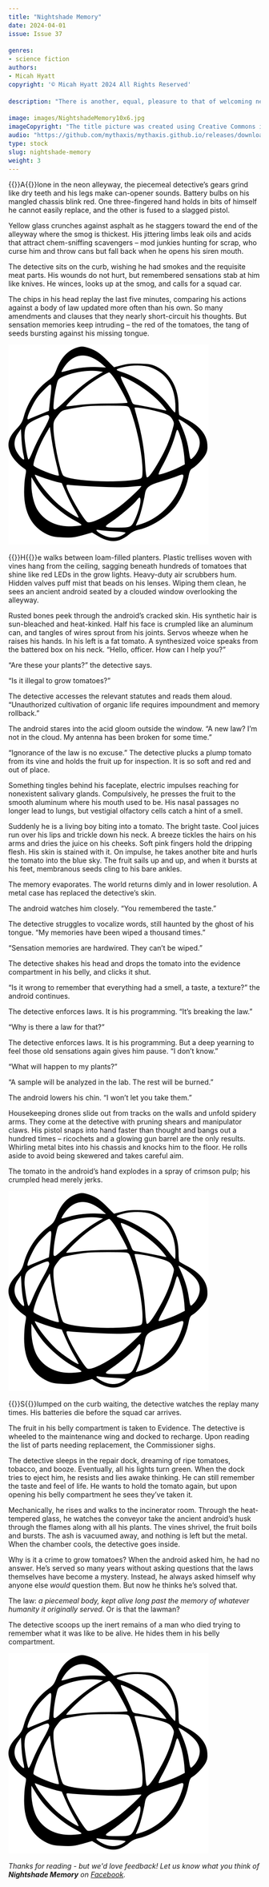 ```yaml
---
title: "Nightshade Memory"
date: 2024-04-01
issue: Issue 37

genres:
- science fiction
authors:
- Micah Hyatt
copyright: '© Micah Hyatt 2024 All Rights Reserved'

description: "There is another, equal, pleasure to that of welcoming new contributors to Mythaxis, of course: welcoming previous contributors back. Micah Hyatt's writing has twice appeared here as reprints, of \"Plague Rooster\" in issue 25 and \"The Third Martian Dick Temple\" in issue 25; joining these, a short, bittersweet rumination on the power of nostalgia and the strength of motivations driven by the thought of what we have lost."

image: images/NightshadeMemory10x6.jpg
imageCopyright: "The title picture was created using Creative Commons images - many thanks to the following creators: [Grandfailure](https://depositphotos.com/illustration/broken-robot-leaved-abandoned-factory-digital-art-style-illustration-painting-179488244.html) and [ha11ok](https://pixabay.com/photos/tomato-fresh-red-tomato-produce-1205699/)."
audio: "https://github.com/mythaxis/mythaxis.github.io/releases/download/i37/Nightshade.Memory.mp3"
type: stock
slug: nightshade-memory
weight: 3
---
```


{{<glyph>}}A{{</glyph>}}lone in the neon alleyway, the piecemeal detective’s gears grind like dry teeth and his legs make can-opener sounds. Battery bulbs on his mangled chassis blink red. One three-fingered hand holds in bits of himself he cannot easily replace, and the other is fused to a slagged pistol.

Yellow glass crunches against asphalt as he staggers toward the end of the alleyway where the smog is thickest. His jittering limbs leak oils and acids that attract chem-sniffing scavengers – mod junkies hunting for scrap, who curse him and throw cans but fall back when he opens his siren mouth.

The detective sits on the curb, wishing he had smokes and the requisite meat parts. His wounds do not hurt, but remembered sensations stab at him like knives. He winces, looks up at the smog, and calls for a squad car.

The chips in his head replay the last five minutes, comparing his actions against a body of law updated more often than his own. So many amendments and clauses that they nearly short-circuit his thoughts. But sensation memories keep intruding – the red of the tomatoes, the tang of seeds bursting against his missing tongue.

![Orbit-sml ><](images/Orbit.svg)

{{<glyph>}}H{{</glyph>}}e walks between loam-filled planters. Plastic trellises woven with vines hang from the ceiling, sagging beneath hundreds of tomatoes that shine like red LEDs in the grow lights. Heavy-duty air scrubbers hum. Hidden valves puff mist that beads on his lenses. Wiping them clean, he sees an ancient android seated by a clouded window overlooking the alleyway.

Rusted bones peek through the android’s cracked skin. His synthetic hair is sun-bleached and heat-kinked. Half his face is crumpled like an aluminum can, and tangles of wires sprout from his joints. Servos wheeze when he raises his hands. In his left is a fat tomato. A synthesized voice speaks from the battered box on his neck. “Hello, officer. How can I help you?”

“Are these your plants?” the detective says.

“Is it illegal to grow tomatoes?”

The detective accesses the relevant statutes and reads them aloud. “Unauthorized cultivation of organic life requires impoundment and memory rollback.”

The android stares into the acid gloom outside the window. “A new law? I’m not in the cloud. My antenna has been broken for some time.”

“Ignorance of the law is no excuse.” The detective plucks a plump tomato from its vine and holds the fruit up for inspection. It is so soft and red and out of place.

Something tingles behind his faceplate, electric impulses reaching for nonexistent salivary glands. Compulsively, he presses the fruit to the smooth aluminum where his mouth used to be. His nasal passages no longer lead to lungs, but vestigial olfactory cells catch a hint of a smell.

Suddenly he is a living boy biting into a tomato. The bright taste. Cool juices run over his lips and trickle down his neck. A breeze tickles the hairs on his arms and dries the juice on his cheeks. Soft pink fingers hold the dripping flesh. His skin is stained with it. On impulse, he takes another bite and hurls the tomato into the blue sky. The fruit sails up and up, and when it bursts at his feet, membranous seeds cling to his bare ankles.

The memory evaporates. The world returns dimly and in lower resolution. A metal case has replaced the detective’s skin.

The android watches him closely. “You remembered the taste.”

The detective struggles to vocalize words, still haunted by the ghost of his tongue. “My memories have been wiped a thousand times.”

“Sensation memories are hardwired. They can’t be wiped.”

The detective shakes his head and drops the tomato into the evidence compartment in his belly, and clicks it shut.

“Is it wrong to remember that everything had a smell, a taste, a texture?” the android continues.

The detective enforces laws. It is his programming. “It’s breaking the law.”

“Why is there a law for that?”

The detective enforces laws. It is his programming. But a deep yearning to feel those old sensations again gives him pause. “I don’t know.”

“What will happen to my plants?”

“A sample will be analyzed in the lab. The rest will be burned.”

The android lowers his chin. “I won’t let you take them.”

Housekeeping drones slide out from tracks on the walls and unfold spidery arms. They come at the detective with pruning shears and manipulator claws. His pistol snaps into hand faster than thought and bangs out a hundred times – ricochets and a glowing gun barrel are the only results. Whirling metal bites into his chassis and knocks him to the floor. He rolls aside to avoid being skewered and takes careful aim.

The tomato in the android’s hand explodes in a spray of crimson pulp; his crumpled head merely jerks.

![Orbit-sml ><](images/Orbit.svg)

{{<glyph>}}S{{</glyph>}}lumped on the curb waiting, the detective watches the replay many times. His batteries die before the squad car arrives.

The fruit in his belly compartment is taken to Evidence. The detective is wheeled to the maintenance wing and docked to recharge. Upon reading the list of parts needing replacement, the Commissioner sighs.

The detective sleeps in the repair dock, dreaming of ripe tomatoes, tobacco, and booze. Eventually, all his lights turn green. When the dock tries to eject him, he resists and lies awake thinking. He can still remember the taste and feel of life. He wants to hold the tomato again, but upon opening his belly compartment he sees they’ve taken it.

Mechanically, he rises and walks to the incinerator room. Through the heat-tempered glass, he watches the conveyor take the ancient android’s husk through the flames along with all his plants. The vines shrivel, the fruit boils and bursts. The ash is vacuumed away, and nothing is left but the metal. When the chamber cools, the detective goes inside.

Why is it a crime to grow tomatoes? When the android asked him, he had no answer. He’s served so many years without asking questions that the laws themselves have become a mystery. Instead, he always asked himself why anyone else *would* question them. But now he thinks he’s solved that.

The law: *a piecemeal body, kept alive long past the memory of whatever humanity it originally served*. Or is that the lawman?

The detective scoops up the inert remains of a man who died trying to remember what it was like to be alive. He hides them in his belly compartment.

![Orbit-lrg](images/Orbit.svg)

*Thanks for reading - but we'd love feedback! Let us know what you think of **Nightshade Memory** on [Facebook](https://www.facebook.com/MythaxisMagazine/posts/1037060538426932).*
